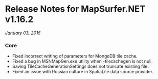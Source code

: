 # Release Notes for MapSurfer.NET v1.16.2

*January 03, 2015*

### Core ###

- Fixed incorrect writing of parameters for MongoDB tile cache.
- Fixed a bug in MSNMapGen.exe utility when -tilecachegen is not null.
- Saving TileCacheGenerationSettings does not truncate existing file.
- Fixed an issue with Russian culture in SpatiaLite data source provider.

